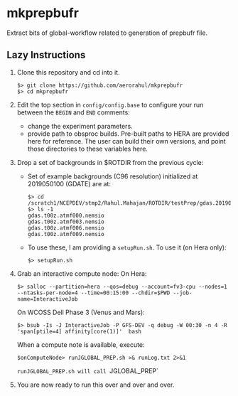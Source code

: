 # mkprepbufr
Extract bits of global-workflow related to generation of prepbufr file.

## Lazy Instructions
1. Clone this repository and cd into it.
    ```
    $> git clone https://github.com/aerorahul/mkprepbufr
    $> cd mkprepbufr
    ```

2. Edit the top section in `config/config.base` to configure your run between the `BEGIN` and `END` comments:
    - change the experiment parameters.
    - provide path to obsproc builds. Pre-built paths to HERA are provided here for reference. The user can build their own versions, and point those directories to these variables here.

3. Drop a set of backgrounds in $ROTDIR from the previous cycle:
    - Set of example backgrounds (C96 resolution) initialized at 2019050100 (GDATE) are at:
        ```
        $> cd /scratch1/NCEPDEV/stmp2/Rahul.Mahajan/ROTDIR/testPrep/gdas.20190501/00
        $> ls -1
        gdas.t00z.atmf000.nemsio
        gdas.t00z.atmf003.nemsio
        gdas.t00z.atmf006.nemsio
        gdas.t00z.atmf009.nemsio
        ```
    - To use these, I am providing a `setupRun.sh`. To use it (on Hera only):
        ```
        $> setupRun.sh
        ```

4. Grab an interactive compute node:
    On Hera:
    ```
    $> salloc --partition=hera --qos=debug --account=fv3-cpu --nodes=1 --ntasks-per-node=4 --time=00:15:00 --chdir=$PWD --job-name=InteractiveJob
    ```
    On WCOSS Dell Phase 3 (Venus and Mars):
    ```
    $> bsub -Is -J InteractiveJob -P GFS-DEV -q debug -W 00:30 -n 4 -R 'span[ptile=4] affinity[core(1)]'  bash
    ```
    When a compute note is available, execute:
    ```
    $onComputeNode> runJGLOBAL_PREP.sh >& runLog.txt 2>&1
    ```
    `runJGLOBAL_PREP.sh will call `JGLOBAL_PREP`


5. You are now ready to run this over and over and over.
